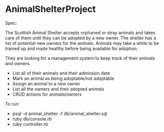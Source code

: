 # AnimalShelterProject

Spec:

The Scottish Animal Shelter accepts orphaned or stray animals and takes care of them until they can be adopted by a new owner.
The shelter has a list of potential new owners for the animals. Animals may take a while to be trained up and made healthy before being available for adoption.

They are looking for a management system to keep track of their animals and owners.

- List all of their animals and their admission date
- Mark an animal as being adoptable/not adoptable
- Assign an animal to a new owner
- List all the owners and their adopted animals
- CRUD actions for animals/owners

To run:
- psql -d animal_shelter -f db/animal_shelter.sql
- ruby db/console.rb
- ruby controller.rb
